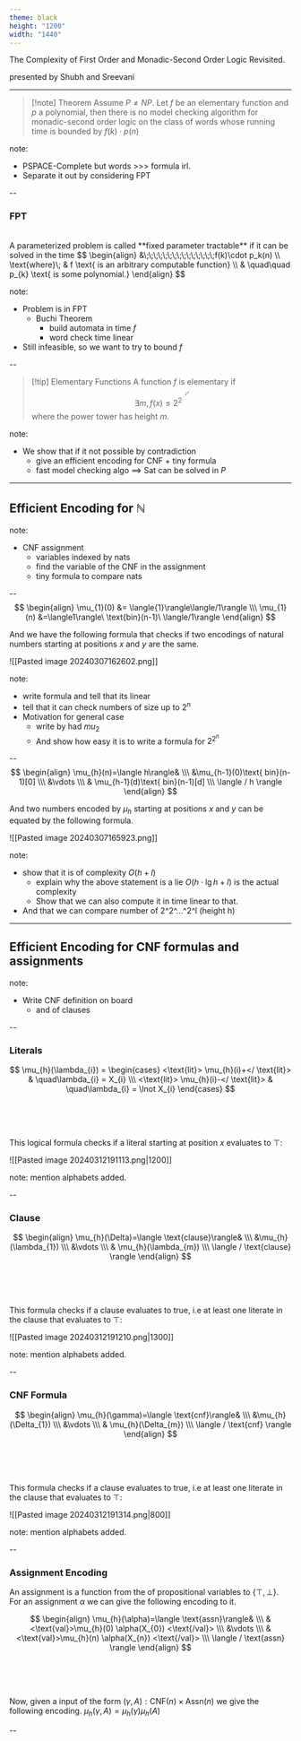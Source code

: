 ```yaml
---
theme: black
height: "1200"
width: "1440"
---
```

The Complexity of First Order and Monadic-Second Order Logic Revisited.

presented by
Shubh and Sreevani

---

> [!note] Theorem
> Assume $P \ne NP$. Let $f$ be an elementary function and $p$ a polynomial, then there is no model checking algorithm for monadic-second order logic on the class of words whose running time is bounded by $f(k)\cdot p(n)$

note: 
- PSPACE-Complete but words >>> formula irl.
- Separate it out by considering FPT

--
### FPT
<br>
A parameterized problem is called **fixed parameter tractable** if it can be solved in the time 
$$
\begin{align}
&\;\;\;\;\;\;\;\;\;\;\;\;\;\;\;f(k)\cdot p_k(n) \\
\text{where}\; & f \text{ is an arbitrary computable function} \\
& \quad\quad p_{k} \text{ is some polynomial.}
\end{align}
$$

 note:
 - Problem is in FPT
	 - Buchi Theorem
		 - build automata in time $f$ 
		 - word check time linear
- Still infeasible, so we want to try to bound $f$

--
> [!tip] Elementary Functions
> A function $f$ is elementary if 
> $$ \exists m, f(x)\leq 2^{2^{.^{.^{2^x}}}}$$
> where the power tower has height $m$.
> 

note:
- We show that if it not possible by contradiction
	- give an efficient encoding for CNF + tiny formula
	- fast model checking algo $\implies$ Sat can be solved in $P$

---
## Efficient Encoding for $\mathbb{N}$
note:
- CNF assignment
	- variables indexed by nats
	- find the variable of the CNF in the assignment
	- tiny formula to compare nats

--
$$
\begin{align}
\mu_{1}(0) &= \langle{1}\rangle\langle/1\rangle \\\ \mu_{1}(n) &=\langle1\rangle\ \text{bin}(n-1)\ \langle/1\rangle
\end{align}
$$

And we have the following formula that checks if two encodings of natural numbers starting at positions $x$ and $y$ are the same.

![[Pasted image 20240307162602.png]]

note:
- write formula and tell that its linear
- tell that it can check numbers of size up to $2^n$
- Motivation for general case
	- write by had $mu_2$
	- And show how easy it is to write a formula for $2^{2^n}$

--
$$
\begin{align}
\mu_{h}(n)=\langle h\rangle& \\\  &\mu_{h-1}(0)\text{ bin}(n-1)[0] \\\ &\vdots \\\ & \mu_{h-1}(d)\text{ bin}(n-1)[d] \\\ \langle / h \rangle
\end{align}
$$

And two numbers encoded by $\mu_h$ starting at positions $x$ and $y$  can be equated by the following formula.

![[Pasted image 20240307165923.png]]

note:
- show that it is of complexity $O(h+l)$
	- explain why the above statement is a lie $O(h \cdot \lg h + l)$ is the actual complexity
	- Show that we can also compute it in time linear to that.
- And that we can compare number of 2^2^...^2^l (height h)

---
## Efficient Encoding for $\mathbf{CNF}$ formulas and assignments



note:
- Write CNF definition on board
	- and of clauses

--
### Literals

$$
\mu_{h}(\lambda_{i}) = 
\begin{cases}
<\text{lit}> \mu_{h}(i)+</ \text{lit}> & \quad\lambda_{i} = X_{i} \\\ <\text{lit}> \mu_{h}(i)-</ \text{lit}> & \quad\lambda_{i} = \lnot X_{i}
\end{cases}
$$

<br>

<br>

<br>

This logical formula checks if a literal starting at position $x$ evaluates to $\top$:

![[Pasted image 20240312191113.png|1200]]

note:
mention alphabets added.

--
### Clause

$$
\begin{align}
\mu_{h}(\Delta)=\langle \text{clause}\rangle& \\\  &\mu_{h}(\lambda_{1}) \\\ &\vdots \\\ & \mu_{h}(\lambda_{m}) \\\ \langle / \text{clause} \rangle
\end{align}
$$

<br>

<br>

<br>


This formula checks if a clause evaluates to true,
i.e at least one literate in the clause that evaluates to $\top$:

![[Pasted image 20240312191210.png|1300]]

note:
mention alphabets added.


--
### CNF Formula
$$
\begin{align}
\mu_{h}(\gamma)=\langle \text{cnf}\rangle& \\\  &\mu_{h}(\Delta_{1}) \\\ &\vdots \\\ & \mu_{h}(\Delta_{m}) \\\ \langle / \text{cnf} \rangle
\end{align}
$$

<br>

<br>

<br>




This formula checks if a clause evaluates to true,
i.e at least one literate in the clause that evaluates to $\top$:

![[Pasted image 20240312191314.png|800]]

note:
mention alphabets added.

--
### Assignment Encoding

An assignment is a function from the of propositional variables to $\{\top,\bot \}$. 
For an assignment $\alpha$ we can give the following encoding to it. 

$$
\begin{align}
\mu_{h}(\alpha)=\langle \text{assn}\rangle& \\\  &<\text{val}>\mu_{h}(0) \alpha(X_{0}) <\text{/val}> \\\ &\vdots \\\ &<\text{val}>\mu_{h}(n) \alpha(X_{n}) <\text{/val}>  \\\ \langle / \text{assn} \rangle
\end{align}
$$

<br>

<br>

<br>

Now, given a input of the form $(\gamma, A): \text{CNF}(n) \times \text{Assn}(n)$ we give the following encoding.
$\mu_{h}(\gamma, A) = \mu_{h}(\gamma)\mu_{h}(A)$

--
